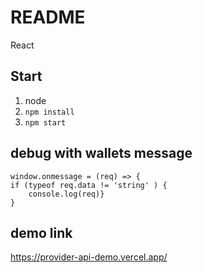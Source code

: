 # README

React

## Start

1. node
2. `npm install`
3. `npm start`

## debug with wallets message

```
window.onmessage = (req) => {
if (typeof req.data != 'string' ) {
	console.log(req)}
}
```

## demo link

https://provider-api-demo.vercel.app/
